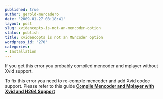 ```yaml
---
published: true
author: gerold-mercadero
date: '2009-01-27 08:18:41'
layout: post
slug: xvidencopts-is-not-an-mencoder-option
status: publish
title: xvidencopts is not an MEncoder option
wordpress_id: '270'
categories:
- Installation
---
```


If you get this error you probably compiled mencoder and mplayer without Xvid support.

To fix this error you need to re-compile mencoder and add Xvid codec support.  Please refer to this guide [**Compile Mencoder and Mplayer with Xvid and H264 Support**](http://linuxsysadminblog.com/2009/01/compile-mplayermencoder-with-xvid-and-h264-codec-support/)
